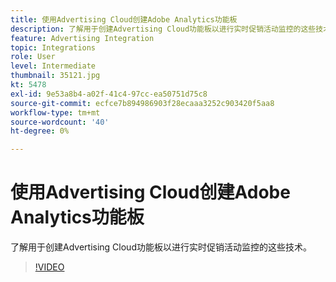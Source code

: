 ```yaml
---
title: 使用Advertising Cloud创建Adobe Analytics功能板
description: 了解用于创建Advertising Cloud功能板以进行实时促销活动监控的这些技术。
feature: Advertising Integration
topic: Integrations
role: User
level: Intermediate
thumbnail: 35121.jpg
kt: 5478
exl-id: 9e53a8b4-a02f-41c4-97cc-ea50751d75c8
source-git-commit: ecfce7b894986903f28ecaaa3252c903420f5aa8
workflow-type: tm+mt
source-wordcount: '40'
ht-degree: 0%

---
```


# 使用Advertising Cloud创建Adobe Analytics功能板

了解用于创建Advertising Cloud功能板以进行实时促销活动监控的这些技术。

>[!VIDEO](https://video.tv.adobe.com/v/35121/?quality=12&learn=on)
